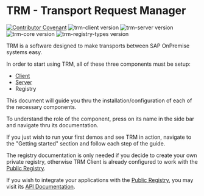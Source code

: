 # TRM - Transport Request Manager

[![Contributor Covenant](https://img.shields.io/badge/Contributor%20Covenant-1.3.0-4baaaa.svg)](code_of_conduct.md)
![trm-client version](https://img.shields.io/npm/v/trm-client?label=trm-client)
![trm-server version](https://img.shields.io/endpoint?url=https://trmregistry.com/public/shieldio/version?package=trm-server&label=trm-server)
![trm-core version](https://img.shields.io/npm/v/trm-core?label=trm-core)
![trm-registry-types version](https://img.shields.io/npm/v/trm-registry-types?label=trm-registry-types)

TRM is a software designed to make transports between SAP OnPremise systems easy.

In order to start using TRM, all of these three components must be setup:
- [Client](client/README.md)
- [Server](server/README.md)
- Registry

This document will guide you thru the installation/configuration of each of the necessary components.

To understand the role of the component, press on its name in the side bar and navigate thru its documentation.

If you just wish to run your first demos and see TRM in action, navigate to the "Getting started" section and follow each step of the guide.


The registry documentation is only needed if you decide to create your own private registry, otherwise TRM Client is already configured to work with the [Public Registry](https://trmregistry.com).

If you wish to integrate your applications with the [Public Registry](https://trmregistry.com), you may visit its [API Documentation](public/api/README.md).